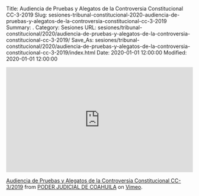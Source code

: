 Title: Audiencia de Pruebas y Alegatos de la Controversia Constitucional CC-3-2019
Slug: sesiones-tribunal-constitucional-2020-audiencia-de-pruebas-y-alegatos-de-la-controversia-constitucional-cc-3-2019
Summary: .
Category: Sesiones
URL: sesiones/tribunal-constitucional/2020/audiencia-de-pruebas-y-alegatos-de-la-controversia-constitucional-cc-3-2019/
Save_As: sesiones/tribunal-constitucional/2020/audiencia-de-pruebas-y-alegatos-de-la-controversia-constitucional-cc-3-2019/index.html
Date: 2020-01-01 12:00:00
Modified: 2020-01-01 12:00:00


<div style="padding:56.25% 0 0 0;position:relative;"><iframe src="https://player.vimeo.com/video/435737021" style="position:absolute;top:0;left:0;width:100%;height:100%;" frameborder="0" allow="autoplay; fullscreen" allowfullscreen></iframe></div><script src="https://player.vimeo.com/api/player.js"></script> <p><a href="https://vimeo.com/435737021">Audiencia de Pruebas y Alegatos de la Controversia Constitucional CC-3/2019</a> from <a href="https://vimeo.com/user103229504">PODER JUDICIAL DE COAHUILA</a> on <a href="https://vimeo.com">Vimeo</a>.</p>



